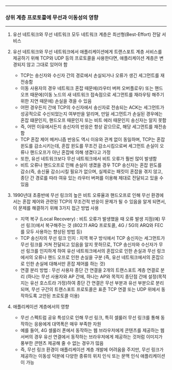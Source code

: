 -----
### 상위 계층 프로토콜에 무선과 이동성의 영향
-----
1. 유선 네트워크와 무선 네트워크 모두 네트워크 계층은 최선형(Best-Effort) 전달 서비스
2. 유선 네트워크와 무선 네트워크에서 애플리케이션에게 트랜스포트 계층 서비스를 제공하기 위해 TCP와 UDP 등의 프로토콜을 사용한다면, 애플리케이션 계층은 변경되지 않고 그대로 있어야 함
   - TCP는 송신자와 수신자 간의 경로에서 손실되거나 오류가 생긴 세그먼트를 재전송함
   - 이동 사용자의 경우 네트워크 혼잡 때문에(라우터 버퍼 오버플로우) 또는 핸드오프 때문에(이동 노드의 새 네트워크 접속점으로 세그먼트를 재라우팅 해주기 위한 지연 때문에) 손실을 겪을 수 있음
   - 어떤 경우든지 간에 TCP의 수신자에서 송신자로 전송되는 ACK는 세그먼트가 성공적으로 수신되었는지 여부만을 알리며, 만일 세그먼트가 손실된 경우에는 혼잡 떄문인지, 핸드오프 때문인지 또는 비트 에러 때문인지 송신자는 알지 못함
   - 즉, 어떤 이유에서든지 송신자의 반응은 항상 같으므로, 해당 세그먼트를 재전송함
   - TCP 혼잡 제어 메커니즘 반응도 역시 이유와 관계 없이 동일하며, TCP는 혼잡 윈도를 감소시키는데, 혼잡 윈도를 무조건 감소시킴으로써 세그먼트 손실이 오류나 핸드오프가 아닌 혼잡에 의해 생겼다고 가정
   - 또한, 유선 네트워크보다 무선 네트워크에서 비트 오류가 훨씬 많이 발생함
   - 비트 오류나 핸드오프로 인해 손실이 생겼을 경우 TCP 송신자는 혼잡 윈도를 감소(즉, 송신율 감소)시킬 필요가 없으며, 실제로는 패킷이 혼잡을 겪지 않고, 종단 간 경로를 따라 여유 있는 라우터 버퍼를 이용해 제대로 전달되고 있을 수 있음

3. 1990년대 초중반에 무선 링크의 높은 비트 오류율과 핸드오프로 인해 무선 환경에서는 혼잡 제어와 관련된 TCP의 무조건적 반응이 문제가 될 수 있음을 알게 되면서, 이 문제를 해결하기 위해 3가지 접근 방법 사용
   - 지역 복구 (Local Recovery) : 비트 오류가 발생했을 때 오류 발생 지점(예) 무선 링크)에서 복구해주는 것 (802.11 ARQ 프로토콜, 4G / 5G의 ARQ와 FEC를 모두 사용하는 향상된 방법 등)
   - TCP 송신자의 무선 링크 인지 : 지역 복구 방식에서 TCP 송신자는 세그먼트가 무선 링크를 거쳐 전달되고 있음을 알지 못하므로, TCP 송신자와 수신자가 무선 링크를 인지하게 하여 유선 네트워크에서의 혼잡으로 인한 손실과 무선 링크에서의 오류나 핸드 오프로 인한 손실을 구분 (즉, 유선 네트워크에서의 혼잡으로 인한 손실에 대해서만 혼잡 제어를 하는 것)
   - 연결 분리 방법 : 무선 사용자 종단 간 연결을 2개의 트랜스포트 계층 연결로 분리 (하나는 무선 사용자와 AP 간에, 하나는 AP와 목적지 종단점 간에 설정(목적지는 유선 호스트라 가정)하여 종단 간 연결은 무선 부분과 유선 부분으로 분리되며, 무선 구간의 트랜스포트 프로토콜은 표준 TCP 연결 또는 UDP 위에서 동작하도록 고안된 프로토콜 이용)

4. 애플리케이션 계층에서의 영향
   - 무선 스펙트럼 공유 특성으로 인해 무선 링크, 특히 셀룰러 무선 링크를 통해 동작하는 응용에게 대역폭은 매우 부족한 자원
   - 예를 들어, 4G 셀룰러 폰에서 동작하는 웹 브라우저에게 콘텐츠를 제공하는 웹 서버의 경우 유선 연결에서 동작하는 브라우저에게 제공하는 것처럼 이미지가 풍부한 콘텐츠 제공해 줄 수 없는 경우가 많음
   - 즉, 무선 링크 환경이 애플리케이션 계층 개발에 어려움을 주지만, 무선 링크가 제공하는 이동성 덕분에 다양한 종류의 위치 인식 또는 문맥 인식 애플리케이션이 가능
